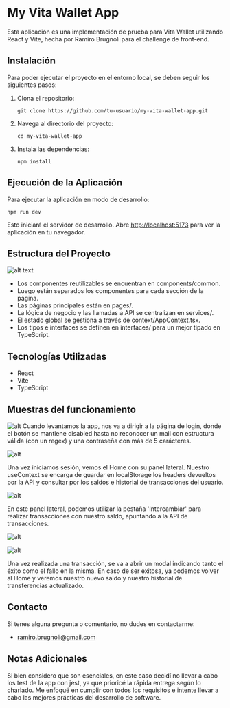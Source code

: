 # My Vita Wallet App

Esta aplicación es una implementación de prueba para Vita Wallet utilizando React y Vite, hecha por Ramiro Brugnoli para el challenge de front-end.

## Instalación

Para poder ejecutar el proyecto en el entorno local, se deben seguir los siguientes pasos:

1. Clona el repositorio:

   ```
   git clone https://github.com/tu-usuario/my-vita-wallet-app.git
   ```

2. Navega al directorio del proyecto:

   ```
   cd my-vita-wallet-app
   ```

3. Instala las dependencias:
   ```
   npm install
   ```

## Ejecución de la Aplicación

Para ejecutar la aplicación en modo de desarrollo:

```
npm run dev
```

Esto iniciará el servidor de desarrollo. Abre [http://localhost:5173](http://localhost:5173) para ver la aplicación en tu navegador.

## Estructura del Proyecto

![alt text](https://i.ibb.co/NNGVLh2/image.png)

- Los componentes reutilizables se encuentran en components/common.
- Luego están separados los componentes para cada sección de la página.
- Las páginas principales están en pages/.
- La lógica de negocio y las llamadas a API se centralizan en services/.
- El estado global se gestiona a través de context/AppContext.tsx.
- Los tipos e interfaces se definen en interfaces/ para un mejor tipado en TypeScript.

## Tecnologías Utilizadas

- React
- Vite
- TypeScript

## Muestras del funcionamiento

![alt](https://i.ibb.co/QQSxy0j/image.png)
Cuando levantamos la app, nos va a dirigir a la página de login, donde el botón se mantiene disabled hasta no reconocer un mail con estructura válida (con un regex) y una contraseña con más de 5 carácteres.

![alt](https://i.ibb.co/R9TWC8s/image.png)

Una vez iniciamos sesión, vemos el Home con su panel lateral. Nuestro useContext se encarga de guardar en localStorage los headers devueltos por la API y consultar por los saldos e historial de transacciones del usuario.

![alt](https://i.ibb.co/fMy67bn/F8-C0-D15-A-48-F8-42-B4-813-E-6-D18-E43-A0404.png)

En este panel lateral, podemos utilizar la pestaña 'Intercambiar' para realizar transacciones con nuestro saldo, apuntando a la API de transacciones.

![alt](https://i.ibb.co/hmBtbLT/4979-D6-DF-3415-4-D16-A697-51-C6-C6700-D5-B.png)

![alt](https://i.ibb.co/JCDLCtF/image.png)

Una vez realizada una transacción, se va a abrir un modal indicando tanto el éxito como el fallo en la misma. En caso de ser exitosa, ya podemos volver al Home y veremos nuestro nuevo saldo y nuestro historial de transferencias actualizado.

## Contacto

Si tenes alguna pregunta o comentario, no dudes en contactarme:

- ramiro.brugnoli@gmail.com

## Notas Adicionales

Si bien considero que son esenciales, en este caso decidí no llevar a cabo los test de la app con jest, ya que prioricé la rápida entrega según lo charlado. Me enfoqué en cumplir con todos los requisitos e intente llevar a cabo las mejores prácticas del desarrollo de software.
